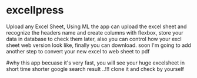 # excellpress
Upload any Excel Sheet, Using ML the app can upload the excel sheet and recognize the headers name and create columns with flexbox, store your data in database to check them later, also you can control how your excl sheet web version look like, finally you can download. soon I'm going to add another step to convert your new excel to web sheet to pdf  

#why this app
becuase it's very fast, you will see your huge excelsheet in short time shorter  google search result ..!!! clone it and check by yourself
